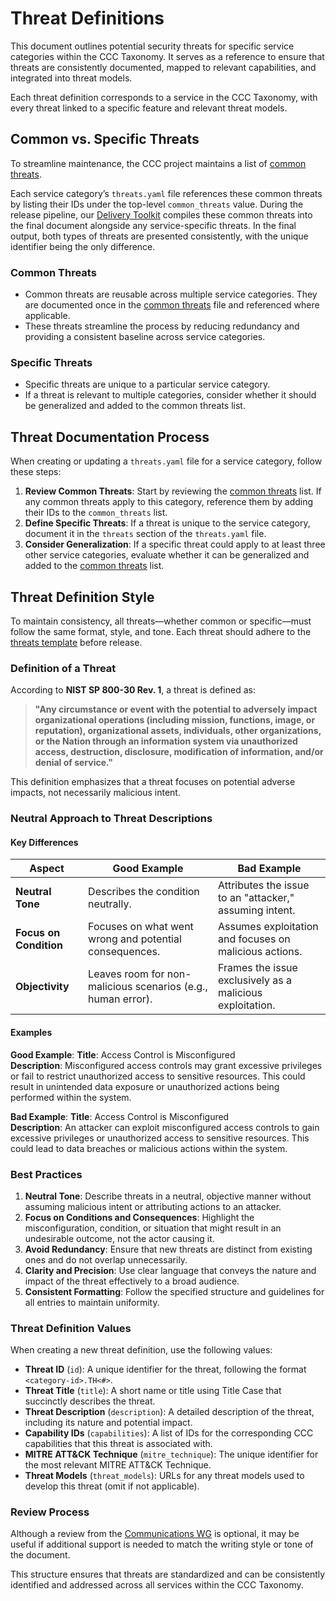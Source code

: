 # Threat Definitions

This document outlines potential security threats for specific service categories within the CCC Taxonomy. It serves as a reference to ensure that threats are consistently documented, mapped to relevant capabilities, and integrated into threat models.

Each threat definition corresponds to a service in the CCC Taxonomy, with every threat linked to a specific feature and relevant threat models.

## Common vs. Specific Threats

To streamline maintenance, the CCC project maintains a list of [common threats].

Each service category’s `threats.yaml` file references these common threats by listing their IDs under the top-level `common_threats` value. During the release pipeline, our [Delivery Toolkit] compiles these common threats into the final document alongside any service-specific threats. In the final output, both types of threats are presented consistently, with the unique identifier being the only difference.

### Common Threats

- Common threats are reusable across multiple service categories. They are documented once in the [common threats] file and referenced where applicable.
- These threats streamline the process by reducing redundancy and providing a consistent baseline across service categories.

### Specific Threats

- Specific threats are unique to a particular service category.
- If a threat is relevant to multiple categories, consider whether it should be generalized and added to the common threats list.

## Threat Documentation Process

When creating or updating a `threats.yaml` file for a service category, follow these steps:

1. **Review Common Threats**: Start by reviewing the [common threats] list. If any common threats apply to this category, reference them by adding their IDs to the `common_threats` list.
2. **Define Specific Threats**: If a threat is unique to the service category, document it in the `threats` section of the `threats.yaml` file.
3. **Consider Generalization**: If a specific threat could apply to at least three other service categories, evaluate whether it can be generalized and added to the [common threats] list.

## Threat Definition Style

To maintain consistency, all threats—whether common or specific—must follow the same format, style, and tone. Each threat should adhere to the [threats template] before release.

### Definition of a Threat

According to **NIST SP 800-30 Rev. 1**, a threat is defined as:

> **"Any circumstance or event with the potential to adversely impact organizational operations (including mission, functions, image, or reputation), organizational assets, individuals, other organizations, or the Nation through an information system via unauthorized access, destruction, disclosure, modification of information, and/or denial of service."**

This definition emphasizes that a threat focuses on potential adverse impacts, not necessarily malicious intent.

### Neutral Approach to Threat Descriptions

#### Key Differences

| **Aspect**             | **Good Example**                                             | **Bad Example**                                           |
| ---------------------- | ------------------------------------------------------------ | --------------------------------------------------------- |
| **Neutral Tone**       | Describes the condition neutrally.                           | Attributes the issue to an "attacker," assuming intent.   |
| **Focus on Condition** | Focuses on what went wrong and potential consequences.       | Assumes exploitation and focuses on malicious actions.    |
| **Objectivity**        | Leaves room for non-malicious scenarios (e.g., human error). | Frames the issue exclusively as a malicious exploitation. |

#### Examples

**Good Example**:
**Title**: Access Control is Misconfigured  
**Description**:
Misconfigured access controls may grant excessive privileges or fail to restrict unauthorized access to sensitive resources. This could result in unintended data exposure or unauthorized actions being performed within the system.

**Bad Example**:
**Title**: Access Control is Misconfigured  
**Description**:
An attacker can exploit misconfigured access controls to gain excessive privileges or unauthorized access to sensitive resources. This could lead to data breaches or malicious actions within the system.

### Best Practices

1. **Neutral Tone**: Describe threats in a neutral, objective manner without assuming malicious intent or attributing actions to an attacker.
2. **Focus on Conditions and Consequences**: Highlight the misconfiguration, condition, or situation that might result in an undesirable outcome, not the actor causing it.
3. **Avoid Redundancy**: Ensure that new threats are distinct from existing ones and do not overlap unnecessarily.
4. **Clarity and Precision**: Use clear language that conveys the nature and impact of the threat effectively to a broad audience.
5. **Consistent Formatting**: Follow the specified structure and guidelines for all entries to maintain uniformity.

### Threat Definition Values

When creating a new threat definition, use the following values:

- **Threat ID** (`id`): A unique identifier for the threat, following the format `<category-id>.TH<#>`.
- **Threat Title** (`title`): A short name or title using Title Case that succinctly describes the threat.
- **Threat Description** (`description`): A detailed description of the threat, including its nature and potential impact.
- **Capability IDs** (`capabilities`): A list of IDs for the corresponding CCC capabilities that this threat is associated with.
- **MITRE ATT&CK Technique** (`mitre_technique`): The unique identifier for the most relevant MITRE ATT&CK Technique.
- **Threat Models** (`threat_models`): URLs for any threat models used to develop this threat (omit if not applicable).

### Review Process

Although a review from the [Communications WG] is optional, it may be useful if additional support is needed to match the writing style or tone of the document.

This structure ensures that threats are standardized and can be consistently identified and addressed across all services within the CCC Taxonomy.

[common threats]: /common/threats.yaml
[Communications WG]: ../../governance/working-groups/communications/charter.md
[Delivery Toolkit]: /delivery-toolkit
[threats template]: ../../resources/templates/threats.yaml
